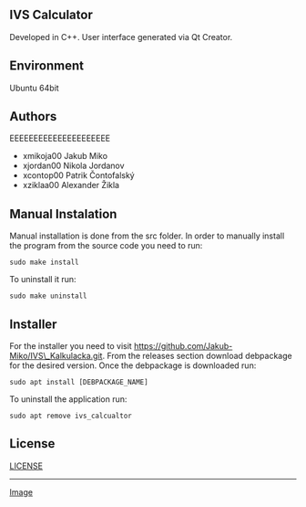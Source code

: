 ## **IVS Calculator**

Developed in C++. User interface generated via Qt Creator.

Environment
---------

Ubuntu 64bit

Authors
------

EEEEEEEEEEEEEEEEEEEEE
- xmikoja00 Jakub Miko 
- xjordan00 Nikola Jordanov 
- xcontop00 Patrik Čontofalský 
- xziklaa00 Alexander Žikla 

Manual Instalation
------------------

Manual installation is done from the src folder.
In order to manually install the program from the source code you need to run:

    sudo make install

To uninstall it run:

    sudo make uninstall

Installer
---------

For the installer you need to visit https://github.com/Jakub-Miko/IVS\_Kalkulacka.git.
From the releases section download debpackage for the desired version.
Once the debpackage is downloaded run:

    sudo apt install [DEBPACKAGE_NAME]

To uninstall the application run:

    sudo apt remove ivs_calcualtor

License
-------

[LICENSE](./LICENSE)

---

[Image](screenshot.png)
